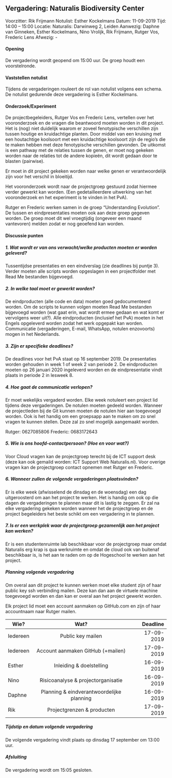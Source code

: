 ## Vergadering: Naturalis Biodiversity Center
Voorzitter:		Rik Frijmann
Notulist:		Esther Kockelmans
Datum:		11-09-2019
Tijd:			14:00 – 15:00
Locatie:		Naturalis: Darwinweg 2, Leiden
Aanwezig:		Daphne van Ginneken, Esther Kockelmans, Nino Vrolijk, Rik Frijmann, 
 			Rutger Vos, Frederic Lens
Afwezig:		-

#### Opening
De vergadering wordt geopend om 15:00 uur. De groep houdt een voorstelronde.

#### Vaststellen notulist
Tijdens de vergaderingen rouleert de rol van notulist volgens een schema.
De notulist gedurende deze vergadering is Esther Kockelmans.

#### Onderzoek/Experiment
De projectbegeleiders, Rutger Vos en Frederic Lens, vertellen over het vooronderzoek en de vragen die beantwoord moeten worden in dit project. Het is (nog) niet duidelijk waarom er zoveel fenotypische verschillen zijn tussen houtige en kruidachtige planten. Door middel van een kruising met een houtachtige koolsoort met een kruidachtige koolsoort zijn de regio’s die te maken hebben met deze fenotypische verschillen gevonden. De uitkomst is een pathway met de relaties tussen de genen, er moet nog gekeken worden naar de relaties tot de andere kopieën, dit wordt gedaan door te blasten (pairwise).

Er moet in dit project gekeken worden naar welke genen er verantwoordelijk zijn voor het verschil in bloeitijd.

Het vooronderzoek wordt naar de projectgroep gestuurd zodat hiermee verder gewerkt kan worden. (Een gedetailleerdere uitwerking van het vooronderzoek en het experiment is te vinden in het PvA).

Rutger en Frederic werken samen in de groep “Understanding Evolution”. De tussen en eindpresentaties moeten ook aan deze groep gegeven worden. De groep moet dit wel vroegtijdig (ongeveer een maand vantevoren) melden zodat er nog geoefend kan worden.

#### Discussie punten
##### 1. Wat wordt er van ons verwacht/welke producten moeten er worden geleverd?
Tussentijdse presentaties en een eindverslag (zie deadlines bij puntje 3). Verder moeten alle scripts worden opgeslagen in een projectfolder met Read Me bestanden bijgevoegd.

##### 2. In welke taal moet er gewerkt worden?
De eindproducten (alle code en data) moeten goed gedocumenteerd worden. Om de scripts te kunnen volgen moeten Read Me bestanden bijgevoegd worden (wat gaat erin, wat wordt ermee gedaan en wat komt er vervolgens weer uit?). Alle eindproducten (inclusief het PvA) moeten in het Engels opgeleverd worden zodat het werk opgepakt kan worden. Communicatie (vergaderingen, E-mail, WhatsApp, notulen enzovoorts) mogen in het Nederlands.

##### 3. Zijn er specifieke deadlines?
De deadlines voor het PvA staat op 16 september 2019. De presentaties worden gehouden in week 1 of week 2 van periode 2. De eindproducten moeten op 26 januari 2020 ingeleverd worden en de eindpresentatie vindt plaats in periode 2 in lesweek 8.

##### 4. Hoe gaat de communicatie verlopen?
Er moet wekelijks vergaderd worden. Elke week notuleert een project lid tijdens deze vergaderingen. De notulen moeten gedeeld worden. Wanneer de projectleden bij de Git kunnen moeten de notulen hier aan toegevoegd worden. Ook is het handig om een groepsapp aan te maken om zo snel vragen te kunnen stellen. Deze zal zo snel mogelijk aangemaakt worden.

Rutger: 0627085806 
Frederic: 0683172643

##### 5. Wie is ons hoofd-contactpersoon? (Hoe en voor wat?)
Voor Cloud vragen kan de projectgroep terecht bij de ICT support desk (deze kan ook gemaild worden: ICT Support Web Naturalis.nl). Voor overige vragen kan de projectgroep contact opnemen met Rutger en Frederic.

##### 6. Wanneer zullen de volgende vergaderingen plaatsvinden?
Er is elke week (afwisselend de dinsdag en de woensdag) een dag uitgeroosterd om aan het project te werken. Het is handig om ook op die dagen de vergaderingen te plannen maar dit is lastig te zeggen. Er zal na elke vergadering gekeken worden wanneer het de projectgroep en de project begeleiders het beste schikt om een vergadering in te plannen.

##### 7. Is er een werkplek waar de projectgroep gezamenlijk aan het project kan werken?
Er is een studentenruimte lab beschikbaar voor de projectgroep maar omdat Naturalis erg krap is qua werkruimte en omdat de cloud ook van buitenaf beschikbaar is, is het aan te raden om op de Hogeschool te werken aan het project.

##### Planning volgende vergadering
Om overal aan dit project te kunnen werken moet elke student zijn of haar public key ssh verbinding mailen. Deze kan dan aan de virtuele machine toegevoegd worden en dan kan er overal aan het project gewerkt worden.

Elk project lid moet een account aanmaken op GitHub.com en zijn of haar accountnaam naar Rutger mailen.

| Wie?          | Wat?                                       | Deadline     |
| ------------- |:------------------------------------------:| ------------:|
| Iedereen      | Public key mailen                          |  17-09-2019  |
| Iedereen      | Account aanmaken GitHub (+mailen)          |  17-09-2019  |
| Esther        | Inleiding & doelstelling                   |  16-09-2019  |
| Nino          | Risicoanalyse & projectorganisatie         |  16-09-2019  |
| Daphne        | Planning & eindverantwoordelijke planning  |  16-09-2019  |
| Rik           | Projectgrenzen & producten                 |  17-09-2019  |


##### Tijdstip en datum volgende vergadering
De volgende vergadering vindt plaats op dinsdag 17 september om 13:00 uur.

##### Afsluiting
De vergadering wordt om 15:05 gesloten.

